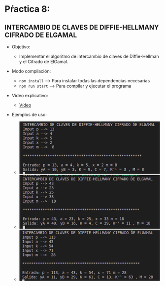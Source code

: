 # Pŕactica 8:
## INTERCAMBIO DE CLAVES DE DIFFIE-HELLMANY CIFRADO DE ELGAMAL

* Objetivo: 
  * Implementar el algoritmo de intercambio de claves de Diffie-Hellman y el Cifrado de ElGamal.

* Modo compilación: 
  * `npm install` --> Para instalar todas las dependencias necesarias
  * `npm run start` --> Para compilar y ejecutar el programa

* Video explicativo: 
  * [Vídeo](https://youtu.be/a7-T7ok9a1M)

* Ejemplos de uso: 
  * ![Prueba1](media/Prueba1.png)
  * ![Prueba2](media/Prueba2.png)
  * ![Prueba3](media/Prueba3.png)


